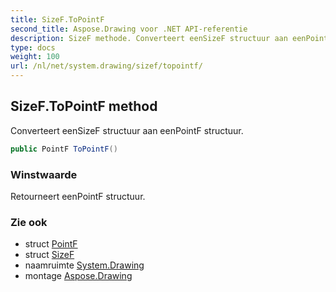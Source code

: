 ```yaml
---
title: SizeF.ToPointF
second_title: Aspose.Drawing voor .NET API-referentie
description: SizeF methode. Converteert eenSizeF structuur aan eenPointF structuur.
type: docs
weight: 100
url: /nl/net/system.drawing/sizef/topointf/
---
```

## SizeF.ToPointF method

Converteert eenSizeF structuur aan eenPointF structuur.

```csharp
public PointF ToPointF()
```

### Winstwaarde

Retourneert eenPointF structuur.

### Zie ook

* struct [PointF](../../pointf/)
* struct [SizeF](../)
* naamruimte [System.Drawing](../../sizef/)
* montage [Aspose.Drawing](../../../)


